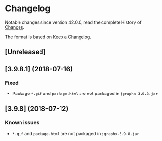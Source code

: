 # Changelog
Notable changes since version 42.0.0, read the complete [History of Changes](https://jdbc.postgresql.org/documentation/changelog.html).

The format is based on [Keep a Changelog](http://keepachangelog.com/en/1.0.0/).

## [Unreleased]

## [3.9.8.1] (2018-07-16)
### Fixed
- Package `*.gif` and `package.html` are not packaged in `jgraphx-3.9.8.jar`

## [3.9.8] (2018-07-12)
### Known issues
- `*.gif` and `package.html` are not packaged in `jgraphx-3.9.8.jar`
